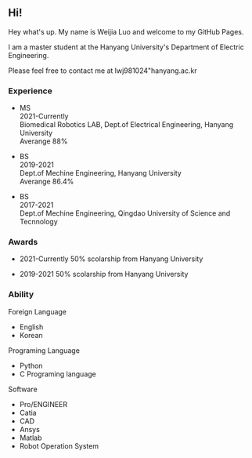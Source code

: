 ## Hi! 

Hey what's up. My name is Weijia Luo and welcome to my GitHub Pages.

I am a master student at the Hanyang University's Department of Electric Engineering.

Please feel free to contact me at lwj981024"hanyang.ac.kr

### Experience


* MS  
2021-Currently  
Biomedical Robotics LAB, Dept.of Electrical Engineering, Hanyang University  
Averange 88%


* BS  
2019-2021  
Dept.of Mechine Engineering, Hanyang University  
Averange 86.4%



* BS  
2017-2021  
Dept.of Mechine Engineering, Qingdao University of Science and Tecnnology  


### Awards

* 2021-Currently 
50% scolarship from Hanyang University

* 2019-2021 
50% scolarship from Hanyang University


### Ability

Foreign Language
* English
* Korean

Programing Language
* Python
* C Programing language

Software 
* Pro/ENGINEER
* Catia
* CAD
* Ansys
* Matlab
* Robot Operation System
